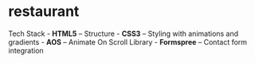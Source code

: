 # restaurant
Tech Stack  - **HTML5** – Structure - **CSS3** – Styling with animations and gradients - **AOS** – Animate On Scroll Library - **Formspree** – Contact form integration
